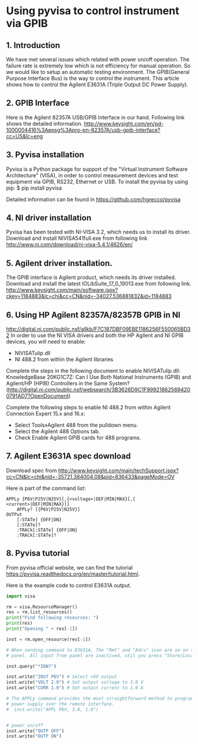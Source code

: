 Using pyvisa to control instrument via GPIB
===========================

## 1. Introduction
We have met several issues which related with power on/off operation. The failure rate is extremely low which is not efficiency for manual operation. So we would like to setup an automatic testing environment. The GPIB(General Purpose Interface Bus) is the way to control the instrument. This article shows how to control the Agilent E3631A (Triple Output DC Power Supply).

## 2. GPIB Interface
Here is the Agilent 82357A USB/GPIB Interface in our hand. Following link shows the detailed information. 
http://www.keysight.com/en/pd-1000004416%3Aepsg%3Apro-pn-82357A/usb-gpib-interface?cc=US&lc=eng

## 3. Pyvisa installation
Pyvisa is a Python package for support of the "Virtual Instrument Software Architecture" (VISA), in order to control measurement devices and test equipment via GPIB, RS232, Ethernet or USB.
To install the  pyvisa by using pip:
$ pip install pyvisa 

Detailed information can be found in https://github.com/hgrecco/pyvisa

## 4. NI driver installation
Pyvisa has been tested with NI-VISA 3.2, which needs us to install its driver. 
Download and install NIVISA541full.exe from following link http://www.ni.com/download/ni-visa-5.4.1/4626/en/ 

## 5. Agilent driver installation.
The GPIB interface is Agilent product, which needs its driver installed. 
Download and install the latest IOLibSuite_17_0_19013.exe from following link. 
http://www.keysight.com/main/software.jspx?ckey=1184883&lc=chi&cc=CN&nid=-34027.536881832&id=1184883 

## 6. Using HP Agilent 82357A/82357B GPIB in NI
http://digital.ni.com/public.nsf/allkb/F7C187DBF09EBE1186256F550065BD32
In order to use the NI VISA drivers and both the HP Agilent and NI GPIB devices, you will need to enable: 

* NIVISATulip.dll
* NI 488.2 from within the Agilent libraries

Complete the steps in the following document to enable NIVISATulip.dll:
KnowledgeBase 20KG1C7Z: Can I Use Both National Instruments (GPIB) and Agilent/HP (HPIB) Controllers in the Same System? (http://digital.ni.com/public.nsf/websearch/3B3626D9C1F999218625694200791AD7?OpenDocument)

Complete the following steps to enable NI 488.2 from within Agilent Connection Expert 15.x and 16.x: 

* Select Tools»Agilent 488 from the pulldown menu.
* Select the Agilent 488 Options tab.
* Check Enable Agilent GPIB cards for 488 programs.

## 7. Agilent E3631A spec download
Download spec from  http://www.keysight.com/main/techSupport.jspx?cc=CN&lc=chi&nid=-35721.384004.08&pid=836433&pageMode=OV

Here is part of the command list: 

```
APPLy {P6V|P25V|N25V}[,{<voltage>|DEF|MIN|MAX}[,{ <current>|DEF|MIN|MAX}]]
    APPLy? [{P6V|P25V|N25V}]
OUTPut
    [:STATe] {OFF|ON}
    [:STATe]?
    :TRACk[:STATe] {OFF|ON}
    :TRACk[:STATe]?
```

## 8. Pyvisa tutorial
From pyvisa official website, we can find the tutorial https://pyvisa.readthedocs.org/en/master/tutorial.html. 

Here is the example code to control E3631A output. 

```python
import visa

rm = visa.ResourceManager()
res = rm.list_resources()
print("Find following resources: ")
print(res)
print("Opening " + res[-1])

inst = rm.open_resource(res[-1])

# When sending command to E3631A, The "Rmt" and "Adrs" icon are on on the display
# panel. All input from panel are inactived, util you press "Store/Local" button.

inst.query("*IDN?")

inst.write("INST P6V") # Select +6V output
inst.write("VOLT 2.0") # Set output voltage to 3.0 V
inst.write("CURR 1.0") # Set output current to 1.0 A

# The APPLy command provides the most straightforward method to program the
# power supply over the remote interface.
#  inst.write("APPL P6V, 3.0, 1.0")


# power on/off
inst.write("OUTP OFF")
inst.write("OUTP ON")

```



